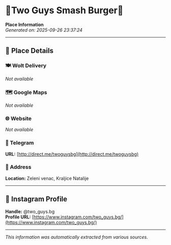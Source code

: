 # 🍔Two Guys Smash Burger🍔

**Place Information**  
*Generated on: 2025-09-26 23:37:24*

---

## 📍 Place Details

### 🍽️ Wolt Delivery
*Not available*

### 🗺️ Google Maps
*Not available*

### 🌐 Website
*Not available*

### 📱 Telegram
**URL:** [http://direct.me/twoguysbg](http://direct.me/twoguysbg)

### 📍 Address
**Location:** Zeleni venac, Kraljice Natalije

---

## 🔗 Instagram Profile

**Handle:** @two_guys.bg  
**Profile URL:** [https://www.instagram.com/two_guys.bg/](https://www.instagram.com/two_guys.bg/)

---

*This information was automatically extracted from various sources.*
